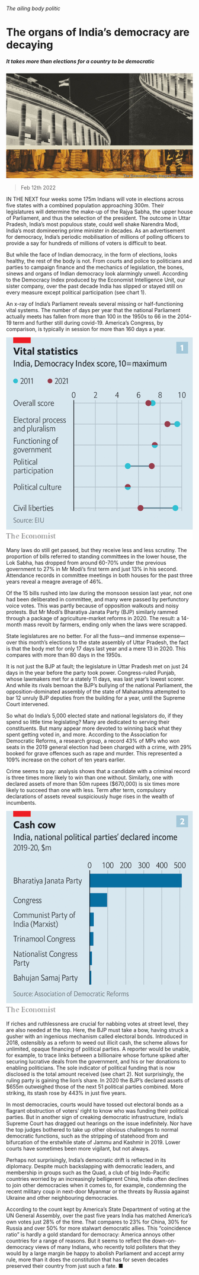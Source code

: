 ###### The ailing body politic

# The organs of India’s democracy are decaying 

##### It takes more than elections for a country to be democratic 

![image](images/20220212_ASD001_0.jpg) 

> Feb 12th 2022 

IN THE NEXT four weeks some 175m Indians will vote in elections across five states with a combined population approaching 300m. Their legislatures will determine the make-up of the Rajya Sabha, the upper house of Parliament, and thus the selection of the president. The outcome in Uttar Pradesh, India’s most populous state, could well shake Narendra Modi, India’s most domineering prime minister in decades. As an advertisement for democracy, India’s periodic mobilisation of millions of polling officers to provide a say for hundreds of millions of voters is difficult to beat.

But while the face of Indian democracy, in the form of elections, looks healthy, the rest of the body is not. From courts and police to politicians and parties to campaign finance and the mechanics of legislation, the bones, sinews and organs of Indian democracy look alarmingly unwell. According to the Democracy Index produced by the Economist Intelligence Unit, our sister company, over the past decade India has slipped or stayed still on every measure except political participation (see chart 1).


An x-ray of India’s Parliament reveals several missing or half-functioning vital systems. The number of days per year that the national Parliament actually meets has fallen from more than 100 in the 1950s to 66 in the 2014-19 term and further still during covid-19. America’s Congress, by comparison, is typically in session for more than 160 days a year.

![image](images/20220212_ASC234.png) 


Many laws do still get passed, but they receive less and less scrutiny. The proportion of bills referred to standing committees in the lower house, the Lok Sabha, has dropped from around 60-70% under the previous government to 27% in Mr Modi’s first term and just 13% in his second. Attendance records in committee meetings in both houses for the past three years reveal a meagre average of 46%.

Of the 15 bills rushed into law during the monsoon session last year, not one had been deliberated in committee, and many were passed by perfunctory voice votes. This was partly because of opposition walkouts and noisy protests. But Mr Modi’s Bharatiya Janata Party (BJP) similarly rammed through a package of agriculture-market reforms in 2020. The result: a 14-month mass revolt by farmers, ending only when the laws were scrapped.

State legislatures are no better. For all the fuss—and immense expense—over this month’s elections to the state assembly of Uttar Pradesh, the fact is that the body met for only 17 days last year and a mere 13 in 2020. This compares with more than 80 days in the 1950s.

It is not just the BJP at fault; the legislature in Uttar Pradesh met on just 24 days in the year before the party took power. Congress-ruled Punjab, whose lawmakers met for a stately 11 days, was last year’s lowest scorer. And while its rivals bemoan the BJP’s bullying of the national Parliament, the opposition-dominated assembly of the state of Maharashtra attempted to bar 12 unruly BJP deputies from the building for a year, until the Supreme Court intervened.

So what do India’s 5,000 elected state and national legislators do, if they spend so little time legislating? Many are dedicated to serving their constituents. But many appear more devoted to winning back what they spent getting voted in, and more. According to the Association for Democratic Reforms, a research group, a record 43% of MPs who won seats in the 2019 general election had been charged with a crime, with 29% booked for grave offences such as rape and murder. This represented a 109% increase on the cohort of ten years earlier.

Crime seems to pay: analysis shows that a candidate with a criminal record is three times more likely to win than one without. Similarly, one with declared assets of more than 50m rupees ($670,000) is six times more likely to succeed than one with less. Term after term, compulsory declarations of assets reveal suspiciously huge rises in the wealth of incumbents.

![image](images/20220212_ASC253.png) 


If riches and ruthlessness are crucial for nabbing votes at street level, they are also needed at the top. Here, the BJP must take a bow, having struck a gusher with an ingenious mechanism called electoral bonds. Introduced in 2018, ostensibly as a reform to weed out illicit cash, the scheme allows for unlimited, opaque financing of political parties. A reporter would be unable, for example, to trace links between a billionaire whose fortune spiked after securing lucrative deals from the government, and his or her donations to enabling politicians. The sole indicator of political funding that is now disclosed is the total amount received (see chart 2). Not surprisingly, the ruling party is gaining the lion’s share. In 2020 the BJP’s declared assets of $655m outweighed those of the next 51 political parties combined. More striking, its stash rose by 443% in just five years.

In most democracies, courts would have tossed out electoral bonds as a flagrant obstruction of voters’ right to know who was funding their political parties. But in another sign of creaking democratic infrastructure, India’s Supreme Court has dragged out hearings on the issue indefinitely. Nor have the top judges bothered to take up other obvious challenges to normal democratic functions, such as the stripping of statehood from and bifurcation of the erstwhile state of Jammu and Kashmir in 2019. Lower courts have sometimes been more vigilant, but not always.

Perhaps not surprisingly, India’s democratic drift is reflected in its diplomacy. Despite much backslapping with democratic leaders, and membership in groups such as the Quad, a club of big Indo-Pacific countries worried by an increasingly belligerent China, India often declines to join other democracies when it comes to, for example, condemning the recent military coup in next-door Myanmar or the threats by Russia against Ukraine and other neighbouring democracies.

According to the count kept by America’s State Department of voting at the UN General Assembly, over the past five years India has matched America’s own votes just 28% of the time. That compares to 23% for China, 30% for Russia and over 50% for more stalwart democratic allies. This “coincidence ratio” is hardly a gold standard for democracy: America annoys other countries for a range of reasons. But it seems to reflect the down-on-democracy views of many Indians, who recently told pollsters that they would by a large margin be happy to abolish Parliament and accept army rule, more than it does the constitution that has for seven decades preserved their country from just such a fate. ■

